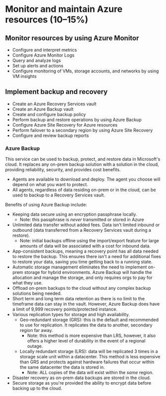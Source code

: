 # Monitor and maintain Azure resources (10–15%)

## Monitor resources by using Azure Monitor

- Configure and interpret metrics
- Configure Azure Monitor Logs
- Query and analyze logs
- Set up alerts and actions
- Configure monitoring of VMs, storage accounts, and networks by using VM insights

## Implement backup and recovery

- Create an Azure Recovery Services vault
- Create an Azure Backup vault
- Create and configure backup policy
- Perform backup and restore operations by using Azure Backup
- Configure Azure Site Recovery for Azure resources
- Perform failover to a secondary region by using Azure Site Recovery
- Configure and review backup reports


### Azure Backup

This service can be used to backup, protect, and restore data in Microsoft's cloud. It replaces any on-prem backup solution with a solution in the cloud, providing reliability, security, and provides cost benefits.
- Agents are available to download and deploy. The agent you choose will depend on what you want to protect.
- All agents, regardless of data residing on-prem or in the cloud, can be used to backup to a Recovery Services vault.

Benefits of using Azure Backup include:
- Keeping data secure using an encryption passphrase locally.
    - Note: this passphrase is *never* transmitted or stored in Azure
- Unlimited data transfer without added fees. Data isn't limited inbound or outbound (data transferred from a Recovery Services vault during a restore).
    - Note: initial backups offline using the import/export feature for large amounts of data will be associated with a cost for inbound data.
- App-consistent backups, meaning a recovery point has all data needed to restore the backup. This ensures there isn't a need for additional fixes to restore your data, saving you time getting back to a running state.
- Automatic storage management eliminates the need to implement on-prem storage for hybrid environments. Azure Backup will handle the allocation and manage the storage, and only requires orgs to pay for what they use.
- Offload on-prem backups to the cloud without any complex backup solutions being needed.
- Short term and long term data retention as there is no limit to the timeframe data can stay in the vault. However, Azure Backup does have a limit of 9,999 recovery points/protected instance.
- Various replication types for storage and high availability.
    - Geo-redundant storage (GRS): this is the default and recommended to use for replication. It replicates the data to another, secondary region far away.
        - Note: this method is more expensive than LRS, however, it also offers a higher level of durability in the event of a regional outage.
    - Locally redundant storage (LRS): data will be replicated 3 times in a storage scale unit within a datacenter. This method is less expensive than GRS and protects against hardware failures that occur within the same datacenter the data is stored in.
        - Note: ALL copies of the data will exist within the *same* region.
- Disaster recovery as on-prem data backups are stored in the cloud.
- Secure storage as you're provided the ability to encrypt data before backing up to the cloud.


